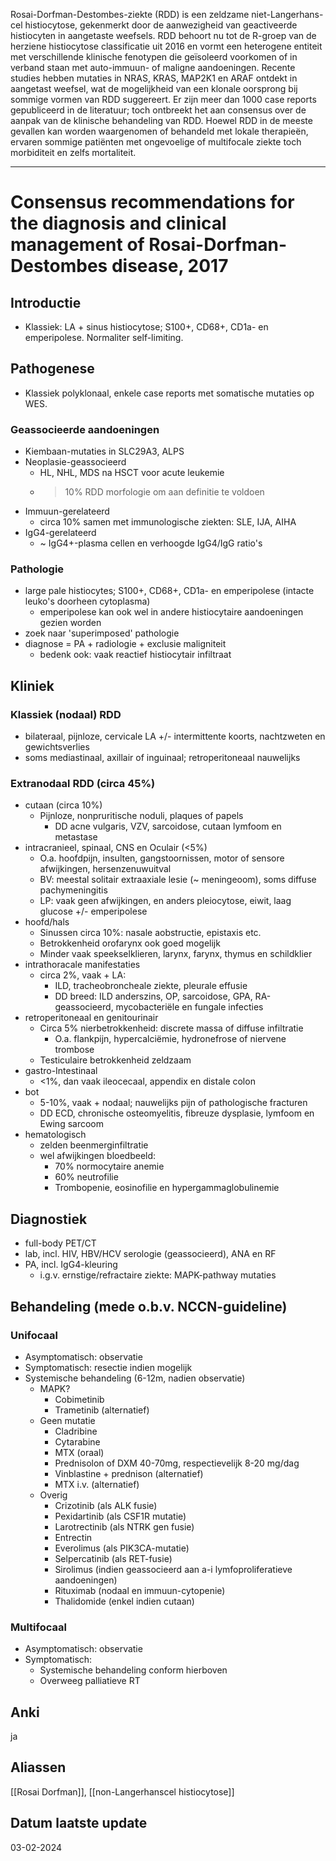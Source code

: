 Rosai-Dorfman-Destombes-ziekte (RDD) is een zeldzame niet-Langerhans-cel histiocytose, gekenmerkt door de aanwezigheid van geactiveerde histiocyten in aangetaste weefsels. RDD behoort nu tot de R-groep van de herziene histiocytose classificatie uit 2016 en vormt een heterogene entiteit met verschillende klinische fenotypen die geïsoleerd voorkomen of in verband staan met auto-immuun- of maligne aandoeningen. Recente studies hebben mutaties in NRAS, KRAS, MAP2K1 en ARAF ontdekt in aangetast weefsel, wat de mogelijkheid van een klonale oorsprong bij sommige vormen van RDD suggereert. Er zijn meer dan 1000 case reports gepubliceerd in de literatuur; toch ontbreekt het aan consensus over de aanpak van de klinische behandeling van RDD. Hoewel RDD in de meeste gevallen kan worden waargenomen of behandeld met lokale therapieën, ervaren sommige patiënten met ongevoelige of multifocale ziekte toch morbiditeit en zelfs mortaliteit.
___
# Consensus recommendations for the diagnosis and clinical management of Rosai-Dorfman-Destombes disease, 2017

## Introductie
- Klassiek: LA + sinus histiocytose; S100+, CD68+, CD1a- en emperipolese. Normaliter self-limiting.
## Pathogenese
- Klassiek polyklonaal, enkele case reports met somatische mutaties op WES.
### Geassocieerde aandoeningen
- Kiembaan-mutaties in SLC29A3, ALPS
- Neoplasie-geassocieerd
    - HL, NHL, MDS na HSCT voor acute leukemie
    - > 10% RDD morfologie om aan definitie te voldoen
- Immuun-gerelateerd
    - circa 10% samen met immunologische ziekten: SLE, IJA, AIHA
- IgG4-gerelateerd
    - ~ IgG4+-plasma cellen en verhoogde IgG4/IgG ratio's
### Pathologie
- large pale histiocytes; S100+, CD68+, CD1a- en emperipolese (intacte leuko's doorheen cytoplasma)
	- emperipolese kan ook wel in andere histiocytaire aandoeningen gezien worden
- zoek naar 'superimposed' pathologie
- diagnose = PA + radiologie + exclusie maligniteit
	- bedenk ook: vaak reactief histiocytair infiltraat
## Kliniek
### Klassiek (nodaal) RDD
- bilateraal, pijnloze, cervicale LA +/- intermittente koorts, nachtzweten en gewichtsverlies
- soms mediastinaal, axillair of inguinaal; retroperitoneaal nauwelijks
### Extranodaal RDD (circa 45%)
- cutaan (circa 10%)
    - Pijnloze, nonpruritische noduli, plaques of papels
	    - DD acne vulgaris, VZV, sarcoidose, cutaan lymfoom en metastase
- intracranieel, spinaal, CNS en Oculair (<5%)
    - O.a. hoofdpijn, insulten, gangstoornissen, motor of sensore afwijkingen, hersenzenuwuitval
    - BV: meestal solitair extraaxiale lesie (~ meningeoom), soms diffuse pachymeningitis
    - LP: vaak geen afwijkingen, en anders pleiocytose, eiwit, laag glucose +/- emperipolese
- hoofd/hals
    - Sinussen circa 10%: nasale aobstructie, epistaxis etc.
    - Betrokkenheid orofarynx ook goed mogelijk
    - Minder vaak speekselklieren, larynx, farynx, thymus en schildklier
- intrathoracale manifestaties
    - circa 2%, vaak + LA:
        - ILD, tracheobroncheale ziekte, pleurale effusie
        - DD breed: ILD anderszins, OP, sarcoidose, GPA, RA-geassocieerd, mycobacteriële en fungale infecties
- retroperitoneaal en genitourinair
    - Circa 5% nierbetrokkenheid: discrete massa of diffuse infiltratie
        - O.a. flankpijn, hypercalciëmie, hydronefrose of niervene trombose
    - Testiculaire betrokkenheid zeldzaam
- gastro-Intestinaal
    - <1%, dan vaak ileocecaal, appendix en distale colon
- bot
    - 5-10%, vaak + nodaal; nauwelijks pijn of pathologische fracturen
    - DD ECD, chronische osteomyelitis, fibreuze dysplasie, lymfoom en Ewing sarcoom
- hematologisch
    - zelden beenmerginfiltratie
    - wel afwijkingen bloedbeeld:
        - 70% normocytaire anemie
        - 60% neutrofilie
        - Trombopenie, eosinofilie en hypergammaglobulinemie
## Diagnostiek
- full-body PET/CT
- lab, incl. HIV, HBV/HCV serologie (geassocieerd), ANA en RF
- PA, incl. IgG4-kleuring
	- i.g.v. ernstige/refractaire ziekte: MAPK-pathway mutaties
## Behandeling (mede o.b.v. NCCN-guideline)
### Unifocaal
- Asymptomatisch: observatie
- Symptomatisch: resectie indien mogelijk
- Systemische behandeling (6-12m, nadien observatie)
    - MAPK?
        - Cobimetinib
        - Trametinib (alternatief)
    - Geen mutatie
        - Cladribine
        - Cytarabine
        - MTX (oraal)
        - Prednisolon of DXM 40-70mg, respectievelijk 8-20 mg/dag
        - Vinblastine + prednison (alternatief)
        - MTX i.v. (alternatief)
    - Overig
        - Crizotinib (als ALK fusie)
        - Pexidartinib (als CSF1R mutatie)
        - Larotrectinib (als NTRK gen fusie)
        - Entrectin
        - Everolimus (als PIK3CA-mutatie)
		- Selpercatinib (als RET-fusie)
		- Sirolimus (indien geassocieerd aan a-i lymfoproliferatieve aandoeningen)
		- Rituximab (nodaal en immuun-cytopenie)
		- Thalidomide (enkel indien cutaan)
### Multifocaal
- Asymptomatisch: observatie
- Symptomatisch:
    - Systemische behandeling conform hierboven
    - Overweeg palliatieve RT
## Anki
ja
## Aliassen
[[Rosai Dorfman]], [[non-Langerhanscel histiocytose]]
## Datum laatste update
03-02-2024